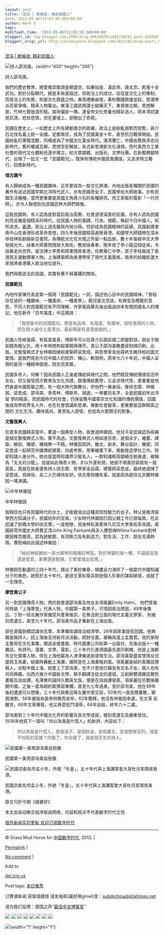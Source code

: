 ```yaml
--- 
layout: post 
title: "混沌 | 劉細良: 精彩民國人" 
date:'2013-05-06T13:03:00.001+08:00' 
author: Wenh Q
tags:
modified\_time: '2013-05-06T13:03:58.580+08:00' 
blogger\_id: tag:blogger.com,1999:blog-4961947611491238191.post-4209107158736252014
blogger\_orig\_url: http://binaryware.blogspot.com/2013/05/blog-post\_6.html
--- 
```

[混沌 |
劉細良:
精彩民國人](http://feedproxy.google.com/~r/chinagfwblog/~3/AcTs7B_AXA8/):




<div>

![詩人邵洵美。](http://cdn.thehousenews.net/media/photos/cache/U21P112T3D159810F48DT20050127141438_s760m_600x0.jpg){width="400"
height="266"}

</div>

<div>

詩人邵洵美。

</div>

<div>

我們的歷史教育，總愛推崇歌頌皇朝盛世，如秦始皇、漢武帝、唐太宗、乾隆十全武功，對於分裂朝代，總是多負面描述。但政治上的成功，往往是文化上的專制，
而政治上的失敗，則是文化鼎盛之時。東周禮樂崩壞，春秋戰國群雄並起，思潮學派百家爭鳴，精釆人物輩出。東漢三國武將謀士縱橫天下，東晉南北朝，思想解
放，竹林七賢放浪形駭。南宋偏安一隅，連皇帝文化修養也精彩過人。明末清初遺民抗清，悲壯悲情，但在畫壇上，卻開出了奇葩。

</div>

民國在歷史上，一如歷史上所有建都南京的政權，政治上是紛亂弱勢而短暫，蔣介石北伐名義上統一全國，定都南京，成為了民國黃金十年，直至抗日戰爭開始。民
國紛亂的軍閥混戰，同樣成為了中國文化黃金時代。滿清覆亡，中國由舊秩序走向新時代，舊的權威瓦解，思想空前解放，各式新思潮新文化湧現，而代表西方工業
社會的現代文化體制也逐步建立，如大眾媒體、出版社、文學社團。在新舊轉變時代，出現了一批又一批「民國範兒」，既保有傳統中國民風價值，又追求特立獨
行，回應新時代。

**借古諷今**

有人歸納成為一種民國趣味，近年更成為一股文化熱潮，內地出版各種關於民國的著作有追述民國早期北洋時代武人，亦有民國奇女子、民國學術大師故事，亦有民
國生活種種，當然更重要是民國主角蔣介石的各種硏究。而王家衞的電影「一代宗師」，亦令人聯想到向民國武林大師們致敬。

這股民國熱，有人認為是對當前政治高壓、社會道德淪喪的反諷，亦有人認為民國的而且確是個精采的時代，從民國人物的事蹟、行為、規範，喚起今日中國人，知
所追求。[香港](https://kexueshangwang.info/chinese/tag/%e9%a6%99%e6%b8%af/?category=18271 "标签 香港 下的日志")，政治上過去雖與內地分隔，但卻成為民國精神的延續，民國創建者孫中山在香港形成革命思想，四九年後民國精英避居香港，如國學大師錢穆在深水
埗桂林街創辦新亞書院，為傳統文化在大陸之外留一點血脈，數十年後經中文大學發揚光大。詠春大師葉問隱居大南街，教授詠春拳，晚年收了李小龍這個徒弟，令
詠春走向世界。留法博士李彥和將軍隱居香港，任教華仁中學，其子李柱銘成了香港民主運動領軍人物。上海建築師為香港帶來了現代主義風格，南來的紡織航運大
家族將香港華人政治地位提升。

我們與那逝去的民國，其實有著千絲萬縷的關係。

**民國範兒**

內地作家陳丹青是第一個用「民國範兒」一詞，描述他心目中的民國精神，「曾經存在過的一種趣味、一種風尚、一種美學」，範兒是北京話，有典型及模範的意思。不同人對民國範兒有不同理解，作家張昌華先後出版過四本有關民國名人的傳記，他在新作「百年風度」中這樣說：






> 「我想象中的民國範兒，應是有品味、有風度、有趣味、個性張揚的人物，但在個人操守上是清白，最起碼是有道德底線的。」



民國人性格張揚、有氣度風骨，傅斯年可以在蔣介石面前蹺二郎腿對話，弱女子施劍翹為報父仇，用十年時間刺殺軍閥孫傳芳，貴公子邵洵美散盡家財搞印刷、出
版。文藝復興式才女林徽因嫁給建築師梁思成，與哲學家金岳霖終生維持柏拉圖式愛情。當我們見到今日中國人的狡詐、機心、軟弱時，原來七八十年前，中國人呈
現的是另一種精神面貌，陌生但真實。

民國多奇人，何解？因為民國人正身處傳統與現代之間，他們既受傳統價值信念所左右，但又接受西方教育及文化洗禮，既懂傳統舊學，又追求現代性，更重要是他
們身處中國鉅變之際，有一個大時代做舞台，供他們一展身段。像徐志摩、林徽因、梁思成、邵洵美、季羨林、傅斯年、胡適，一串響亮名字，全是民國初年出洋留
學的精英，而民國時代的社會，仍保留舊中國尊崇文化知識的傳統價值，回國後成為學術界名人外，也在社會倡議新思潮，推動社會變革。更重要是這群精英之間的
文化生活、趣味風尚，甚至私人感情，也成為大眾關注的對象。

**文藝復興人**

在眾多民國精英當中，要選一個典型人物，我會選林徽因，他兒子梁從誡認為母親是個文藝復興式人物，實不為過。文藝復興式人物如達芬奇，是個全才，繪畫、建
築、解剖、雕塑、機械無一不精。林徽因寫詩，散文、劇本，舞台設計、雕塑，同梁思成一起硏究中國傳統建築，四處考察，用筆繪畫下來，推動營造學社工作。除
卻知識人身分外，她也是當時知識界沙龍名人，一群知識精英圍繞在她身邊，被稱為「太太的沙龍」。成就如此傳奇人物，才以外還有貌，她弱不襟風但容貌有一股
英氣，周旋在她身邊有詩人徐志摩、哲學家金岳霖，建築師梁思成，最終她選擇了梁思成，但與徐、岳二人仍保持友好。徐志摩飛機失事，就是因為趕往北京聽林徽
因一場演講。

![中年林徽因](http://cdn.thehousenews.net/media/photos/cache/photo2028229_V9MCg_600x0.JPG)




<div>

中年林徽因

</div>

我相信也只有民國時代的水土，才能栽培出這種具知性魅力的女子。林父是晚清留學西方知識分子，民國初年的官員，少女時代林徽因巳因父親工作已居倫敦，在此
認識了劍橋大學的徐志摩，一度相戀，其後林赴美賓席凡尼亞大學美術系攻讀。美國硏究中國史大師費正清John
King Fairbank與夫人費慰梅Wilma
Fairbank對林徽因推崇備至，認為她敏銳、有洞察力及有創造力，對生活、工作、朋友充滿熱情，費慰梅如此描述林徽因：






> 「她的神經猶如一架大鋼琴的複雜的琴弦。對於琴鍵的每一觸，不論是高音還是低音，重擊還是輕彈，它都會做出反應。」



林徽因在動盪的三四十年代，譜出了美妙樂章，傾盡全力演好了一個當代中國知識分子的角色，她死於五十年代，避過文革紅衛兵對她個人形象的謀殺破壞，成就了一生傳奇。

**摩登貴公子**

另一對民國傳奇人物，男的我會選邵洵美及他女友項美麗Emily Hahn，
他們曾幾何時是「上海摩登」代表人物，中國第一美男子，可惜因政治原因，49年後魯迅、丁玲一班左翼作家備受共產黨推崇，在魯迅對立面的現代主義文學家，
則被刻意遺忘，直至九十年代，邵洵美作品才重新在上海出版。

邵在英國劍橋認識徐志摩，本準備攻讀政治經濟學，26年因家事提前回國。他興趣是做詩人，回上海後支持新月派活動，疏財仗義，被稱為滬上孟嘗君。他的家財
主要用在文化事業，開過金屋書屋、時代圖書公司和第一出版社，先後出版十一種雜誌，有詩刊，漫畫、文學、電影，三十年代引進德國最先進印刷機，他是上海都
巿文化領軍人物，但在上海他最為人津津樂道是感情生治。邵洵美娶盛宣懷孫女兒盛佩玉為妻，結婚時轟動上海灘，婚照登在上海畫報封面。項美麗是紐約客雜誌撰
稿人，派駐中國上海，她愛上了邵洵美，也不介意他巳婚及有五名子女，兩人也有共同興趣，向西方推介中國新文學，聯手翻譯沈從文的邊城，又創辦雙語雜誌聲色
畫報及自由譚，毛澤東的論持久戰英文版，便是在自由譚發表。項美麗在抗戰後離開中國，之後一直為紐約客撰寫專欄，直至九七年過身。至於邵洵美，他在49年
後的遭遇可以想像，三十年代與魯迅等左翼作家交惡，50年代一直投閒置散，窮困潦倒，58年被指為美帝特務而坐牢，62年獲釋，他沒有林徽因幸運，在文革
前離世，66年文革爆發，他又再受批鬥凌辱，68年自殺，終年六十二歲。

邵洵美對三十年代中國文化界的影響及其文學成就，被刻意遺忘及嚴重低估。1936年他寫下一首叫「你以為我是什麼人」的新詩，內容如下：






> 你以為我是什麼人，是個浪子，是個財迷，是個書生，定個想做官的，或是不怕死的英雄？你錯了，你全錯了，我是個天生的詩人。



![民國第一美男邵洵美自拍像](http://cdn.thehousenews.net/media/photos/cache/photo2028329_b7TF2_600x0.JPG)




<div>

民國第一美男邵洵美自拍像

</div>

![民國京劇名伶孟小冬，外號「冬皇」，五十年代與上海灘幫會大哥杜月笙隱居香港。](http://cdn.thehousenews.net/media/photos/cache/photo2028429_kIRbG_600x0_rursl_600x0.JPG)




<div>

民國京劇名伶孟小冬，外號「冬皇」，五十年代與上海灘幫會大哥杜月笙隱居香港。

</div>

原文刊於今期《讀書好》



本文由自动聚合程序取自网络，内容和观点不代表数字时代立场



[墙外新闻实时更新 欢迎订阅数字时代](http://eepurl.com/mstlf)


















------------------------------------------------------------------------

© Grass Mud Horse for
[中国数字时代](https://kexueshangwang.info/chinese), 2013. |

[Permalink](https://kexueshangwang.info/chinese/2013/05/%e6%b7%b7%e6%b2%8c-%e5%8a%89%e7%b4%b0%e8%89%af-%e7%b2%be%e5%bd%a9%e6%b0%91%e5%9c%8b%e4%ba%ba/)
|

[No
comment](https://kexueshangwang.info/chinese/2013/05/%e6%b7%b7%e6%b2%8c-%e5%8a%89%e7%b4%b0%e8%89%af-%e7%b2%be%e5%bd%a9%e6%b0%91%e5%9c%8b%e4%ba%ba/#comments)
|

Add to

[del.icio.us](http://del.icio.us/post?url=https://kexueshangwang.info/chinese/2013/05/%e6%b7%b7%e6%b2%8c-%e5%8a%89%e7%b4%b0%e8%89%af-%e7%b2%be%e5%bd%a9%e6%b0%91%e5%9c%8b%e4%ba%ba/&title=%E6%B7%B7%E6%B2%8C%20%7C%20%E5%8A%89%E7%B4%B0%E8%89%AF:%20%E7%B2%BE%E5%BD%A9%E6%B0%91%E5%9C%8B%E4%BA%BA)





Post tags:
[本日推荐](https://kexueshangwang.info/chinese/tag/%e6%9c%ac%e6%97%a5%e6%8e%a8%e8%8d%90/?category=18271)



订靠谱新闻 获穿墙捷径
请发电邮(最好用gmail)至：sub@chinadigitaltimes.net



请为我们投票：德国之声“[最佳中文博客奖](https://thebobs.com/chinese/category/2013/best-blog-chinese-2013/)”














<div>

[![](http://feeds.feedburner.com/~ff/chinagfwblog?d=yIl2AUoC8zA)](http://feeds.feedburner.com/~ff/chinagfwblog?a=AcTs7B_AXA8:Q8nJIpdI2TU:yIl2AUoC8zA)
[![](http://feeds.feedburner.com/~ff/chinagfwblog?i=AcTs7B_AXA8:Q8nJIpdI2TU:-BTjWOF_DHI)](http://feeds.feedburner.com/~ff/chinagfwblog?a=AcTs7B_AXA8:Q8nJIpdI2TU:-BTjWOF_DHI)
[![](http://feeds.feedburner.com/~ff/chinagfwblog?i=AcTs7B_AXA8:Q8nJIpdI2TU:F7zBnMyn0Lo)](http://feeds.feedburner.com/~ff/chinagfwblog?a=AcTs7B_AXA8:Q8nJIpdI2TU:F7zBnMyn0Lo)
[![](http://feeds.feedburner.com/~ff/chinagfwblog?i=AcTs7B_AXA8:Q8nJIpdI2TU:V_sGLiPBpWU)](http://feeds.feedburner.com/~ff/chinagfwblog?a=AcTs7B_AXA8:Q8nJIpdI2TU:V_sGLiPBpWU)
[![](http://feeds.feedburner.com/~ff/chinagfwblog?d=qj6IDK7rITs)](http://feeds.feedburner.com/~ff/chinagfwblog?a=AcTs7B_AXA8:Q8nJIpdI2TU:qj6IDK7rITs)
[![](http://feeds.feedburner.com/~ff/chinagfwblog?d=l6gmwiTKsz0)](http://feeds.feedburner.com/~ff/chinagfwblog?a=AcTs7B_AXA8:Q8nJIpdI2TU:l6gmwiTKsz0)
[![](http://feeds.feedburner.com/~ff/chinagfwblog?i=AcTs7B_AXA8:Q8nJIpdI2TU:gIN9vFwOqvQ)](http://feeds.feedburner.com/~ff/chinagfwblog?a=AcTs7B_AXA8:Q8nJIpdI2TU:gIN9vFwOqvQ)
[![](http://feeds.feedburner.com/~ff/chinagfwblog?d=TzevzKxY174)](http://feeds.feedburner.com/~ff/chinagfwblog?a=AcTs7B_AXA8:Q8nJIpdI2TU:TzevzKxY174)

</div>

![](http://feeds.feedburner.com/~r/chinagfwblog/~4/AcTs7B_AXA8){width="1"
height="1"}
